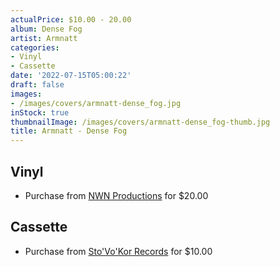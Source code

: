 ```yaml
---
actualPrice: $10.00 - 20.00
album: Dense Fog
artist: Armnatt
categories:
- Vinyl
- Cassette
date: '2022-07-15T05:00:22'
draft: false
images:
- /images/covers/armnatt-dense_fog.jpg
inStock: true
thumbnailImage: /images/covers/armnatt-dense_fog-thumb.jpg
title: Armnatt - Dense Fog
---
```


## Vinyl
* Purchase from [NWN Productions](http://shop.nwnprod.com/index.php?route=product/product&path=75&product_id=9717&sort=pd.name&order=ASC) for $20.00
## Cassette
* Purchase from [Sto'Vo'Kor Records](https://stovokor-records.com/products/armnatt-dense-fog-cassette) for $10.00
